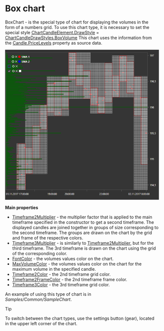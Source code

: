 # Box chart

BoxChart \- is the special type of chart for displaying the volumes in the form of a numbers grid. To use this chart type, it is necessary to set the special style [ChartCandleElement.DrawStyle](../api/StockSharp.Xaml.Charting.ChartCandleElement.DrawStyle.html) \= [ChartCandleDrawStyles.BoxVolume](../api/StockSharp.Xaml.Charting.ChartCandleDrawStyles.BoxVolume.html) This chart uses the information from the [Candle.PriceLevels](../api/StockSharp.Algo.Candles.Candle.PriceLevels.html) property as source data. 

![Gui BoxChart](../images/Gui_BoxChart.png)

**Main properties**

- [Timeframe2Multiplier](../api/StockSharp.Xaml.Charting.ChartCandleElement.Timeframe2Multiplier.html) \- the multiplier factor that is applied to the main timeframe specified in the constructor to get a second timeframe. The displayed candles are joined together in groups of size corresponding to the second timeframe. The groups are drawn on the chart by the grid and frame of the respective colors. 
- [Timeframe3Multiplier](../api/StockSharp.Xaml.Charting.ChartCandleElement.Timeframe3Multiplier.html) \- is similarly to [Timeframe2Multiplier](../api/StockSharp.Xaml.Charting.ChartCandleElement.Timeframe2Multiplier.html), but for the third timeframe. The 3rd timeframe is drawn on the chart using the grid of the corresponding color. 
- [FontColor](../api/StockSharp.Xaml.Charting.ChartCandleElement.FontColor.html) \- the volumes values color on the chart. 
- [MaxVolumeColor](../api/StockSharp.Xaml.Charting.ChartCandleElement.MaxVolumeColor.html) \- the volumes values color on the chart for the maximum volume in the specified candle. 
- [Timeframe2Color](../api/StockSharp.Xaml.Charting.ChartCandleElement.Timeframe2Color.html) \- the 2nd timeframe grid color. 
- [Timeframe2FrameColor](../api/StockSharp.Xaml.Charting.ChartCandleElement.Timeframe2FrameColor.html) \- the 2nd timeframe frame color. 
- [Timeframe3Color](../api/StockSharp.Xaml.Charting.ChartCandleElement.Timeframe3Color.html) \- the 3rd timeframe grid color. 

An example of using this type of chart is in *Samples\/Common\/SampleChart*. 

> [!TIP]
> To switch between the chart types, use the settings button (gear), located in the upper left corner of the chart.
